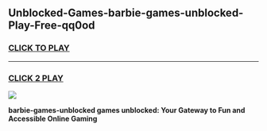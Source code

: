 
## Unblocked-Games-barbie-games-unblocked-Play-Free-qq0od
<h3>
<a href="https://premium76.site?title=barbie-games-unblocked&ref=21A">CLICK TO PLAY</a></h3>
<hr>

<h3>
<a href="https://premium76.site?title=barbie-games-unblocked&ref=21A">CLICK 2 PLAY</a>
  
</h3>

<a href="https://premium76.site?title=barbie-games-unblocked&ref=21A"><img src="https://clearcache.store/games.png"></a>


**barbie-games-unblocked games unblocked: Your Gateway to Fun and Accessible Online Gaming**
